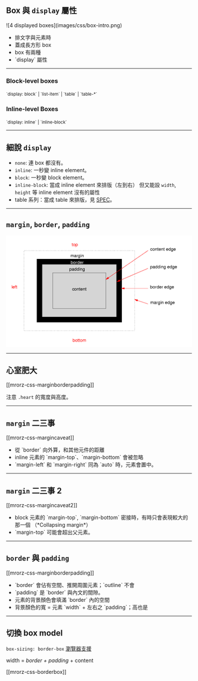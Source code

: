 Box 與 `display` 屬性
--------------------

<div class="row">
  <div class="span3">
    ![4 displayed boxes](images/css/box-intro.png)
  </div>
  <div class="span3 leader">
    <ul>
      <li>排文字與元素時</li>
      <li>蓋成長方形 box</li>
      <li>box 有兩種</li>
      <li>`display` 屬性</li>
    </ul>
  </div>
</div>

- - -

<div class="row">
  <div class="span3">
    <h3>Block-level boxes</h3>
    <p><small>`display: block` | `list-item` | `table` | `table-*`</small></p>
  </div>
  <div class="span3">
    <h3>Inline-level Boxes</h3>
    <p><small>`display: inline` | `inline-block`</small></p>
  </div>
</div>

---

細說 `display`
-------------

* `none`: 連 box 都沒有。
* `inline`: 一秒變 inline element。
* `block`: 一秒變 block element。
* `inline-block`: 當成 inline element 來排版（左到右）
  但又能設 `width`, `height` 等 inline element 沒有的屬性
* table 系列：當成 table 來排版，見 [SPEC](http://www.w3.org/TR/CSS2/tables.html#table-display)。

---

`margin`, `border`, `padding`
-----------------------------

![Box model from CSS3 spec](images/css/boxdim.png)

---

心室肥大
-------

[[mrorz-css-marginborderpadding]]

注意 `.heart` 的寬度與高度。

---

`margin` 二三事
--------------

[[mrorz-css-margincaveat]]

<ul>
  <li class="fragment">從 `border` 向外算，和其他元件的距離</li>
  <li class="fragment">inline 元素的 `margin-top`、`margin-bottom` 會被忽略</li>
  <li class="fragment">`margin-left` 和 `margin-right` 同為 `auto` 時，元素會置中。 </li>
</ul>

---

`margin` 二三事 2
--------------

[[mrorz-css-margincaveat2]]

<ul>
  <li class="fragment">block 元素的 `margin-top`, `margin-bottom` 密接時，有時只會表現較大的那一個 （*Collapsing margin*）</li>
  <li class="fragment">`margin-top` 可能會超出父元素。</li>
</ul>

---

`border` 與 `padding`
--------------------

[[mrorz-css-marginborderpadding]]

<ul>
  <li class="fragment">`border` 會佔有空間、推開周圍元素；`outline` 不會</li>
  <li class="fragment">`padding` 是 `border` 與內文的間隙。</li>
  <li class="fragment">元素的背景顏色會填滿 `border` 內的空間</li>
  <li class="fragment">背景顏色的寬 = 元素 `width` + 左右之 `padding`；高也是</li>
</ul>

---

切換 box model
--------------

`box-sizing: border-box` [瀏覽器支援](http://html5please.com/#box-sizing)

width = *border + padding* + content

[[mrorz-css-borderbox]]
